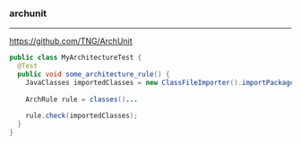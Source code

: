 ### archunit
---
https://github.com/TNG/ArchUnit


```java
public class MyArchitectureTest {
  @Test
  public void some_architecture_rule() {
    JavaClasses importedClasses = new ClassFileImporter().importPackages("com.myapp");
    
    ArchRule rule = classes()...
    
    rule.check(importedClasses);
  }
}
```

```
```

```
```


